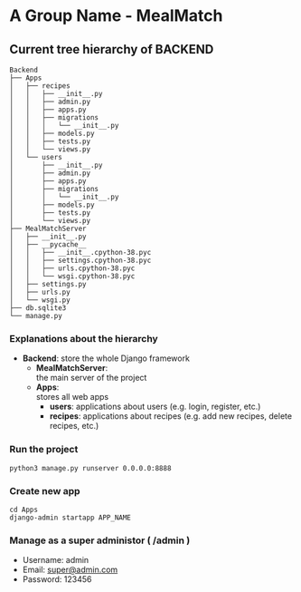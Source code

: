 # A Group Name - MealMatch

## Current tree hierarchy of BACKEND

    Backend
    ├── Apps
    │   ├── recipes
    │   │   ├── __init__.py
    │   │   ├── admin.py
    │   │   ├── apps.py
    │   │   ├── migrations
    │   │   │   └── __init__.py
    │   │   ├── models.py
    │   │   ├── tests.py
    │   │   └── views.py
    │   └── users
    │       ├── __init__.py
    │       ├── admin.py
    │       ├── apps.py
    │       ├── migrations
    │       │   └── __init__.py
    │       ├── models.py
    │       ├── tests.py
    │       └── views.py
    ├── MealMatchServer
    │   ├── __init__.py
    │   ├── __pycache__
    │   │   ├── __init__.cpython-38.pyc
    │   │   ├── settings.cpython-38.pyc
    │   │   ├── urls.cpython-38.pyc
    │   │   └── wsgi.cpython-38.pyc
    │   ├── settings.py
    │   ├── urls.py
    │   └── wsgi.py
    ├── db.sqlite3
    └── manage.py

### Explanations about the hierarchy
- **Backend**: 
    store the whole Django framework
    - **MealMatchServer**:  
        the main server of the project
    - **Apps**:  
        stores all web apps
        -   **users**: applications about users (e.g. login, register, etc.)
        -   **recipes**: applications about recipes (e.g. add new recipes, delete recipes, etc.)

### Run the project

    python3 manage.py runserver 0.0.0.0:8888

### Create new app

    cd Apps  
    django-admin startapp APP_NAME

### Manage as a super administor ( /admin )

-   Username: admin  
-   Email: super@admin.com
-   Password: 123456
